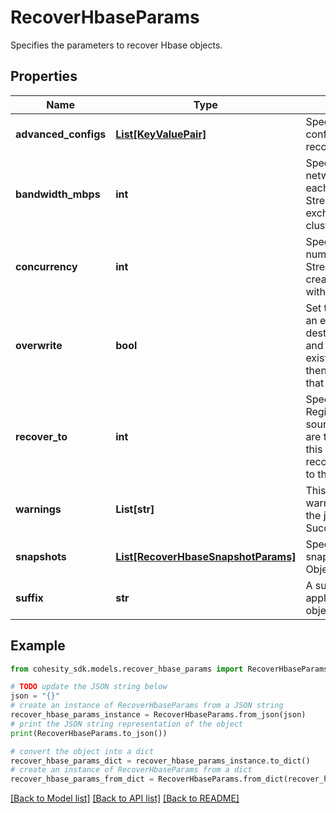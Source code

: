 # RecoverHbaseParams

Specifies the parameters to recover Hbase objects.

## Properties

Name | Type | Description | Notes
------------ | ------------- | ------------- | -------------
**advanced_configs** | [**List[KeyValuePair]**](KeyValuePair.md) | Specifies the advanced configuration for a recovery job. | [optional] 
**bandwidth_mbps** | **int** | Specifies the maximum network bandwidth that each concurrent IO Stream can use for exchanging data with the cluster. | [optional] 
**concurrency** | **int** | Specifies the maximum number of concurrent IO Streams that will be created to exchange data with the cluster. | [optional] 
**overwrite** | **bool** | Set to true to overwrite an existing object at the destination. If set to false, and the same object exists at the destination, then recovery will fail for that object. | [optional] 
**recover_to** | **int** | Specifies the &#39;Source Registration ID&#39; of the source where the objects are to be recovered. If this is not specified, the recovery job will recover to the original location. | [optional] 
**warnings** | **List[str]** | This field will hold the warnings in cases where the job status is SucceededWithWarnings. | [optional] [readonly] 
**snapshots** | [**List[RecoverHbaseSnapshotParams]**](RecoverHbaseSnapshotParams.md) | Specifies the local snapshot ids of the Objects to be recovered. | 
**suffix** | **str** | A suffix that is to be applied to all recovered objects. | [optional] 

## Example

```python
from cohesity_sdk.models.recover_hbase_params import RecoverHbaseParams

# TODO update the JSON string below
json = "{}"
# create an instance of RecoverHbaseParams from a JSON string
recover_hbase_params_instance = RecoverHbaseParams.from_json(json)
# print the JSON string representation of the object
print(RecoverHbaseParams.to_json())

# convert the object into a dict
recover_hbase_params_dict = recover_hbase_params_instance.to_dict()
# create an instance of RecoverHbaseParams from a dict
recover_hbase_params_from_dict = RecoverHbaseParams.from_dict(recover_hbase_params_dict)
```
[[Back to Model list]](../README.md#documentation-for-models) [[Back to API list]](../README.md#documentation-for-api-endpoints) [[Back to README]](../README.md)


